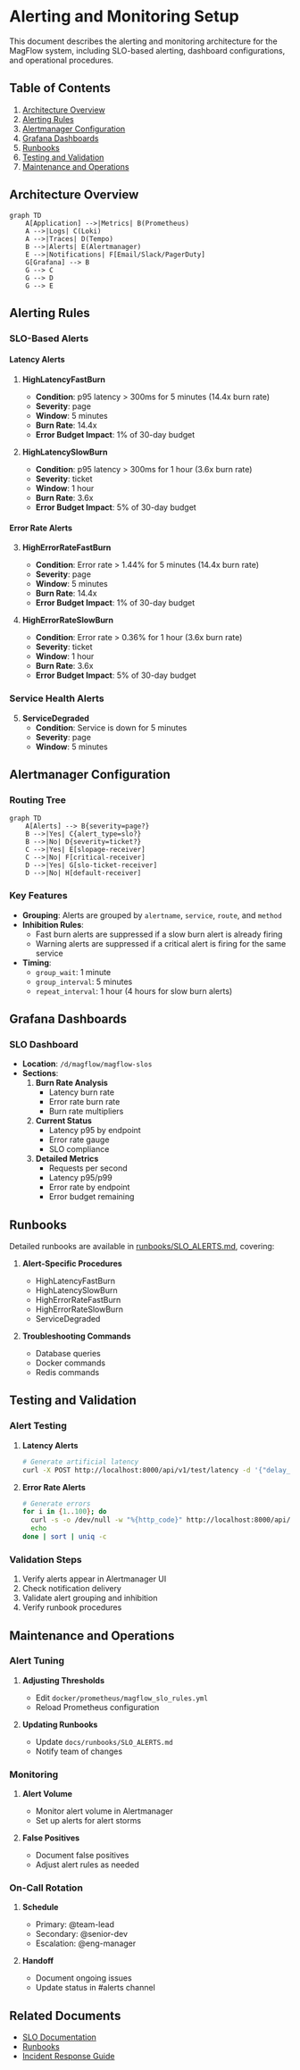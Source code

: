 # Alerting and Monitoring Setup

This document describes the alerting and monitoring architecture for the MagFlow system, including SLO-based alerting, dashboard configurations, and operational procedures.

## Table of Contents
1. [Architecture Overview](#architecture-overview)
2. [Alerting Rules](#alerting-rules)
3. [Alertmanager Configuration](#alertmanager-configuration)
4. [Grafana Dashboards](#grafana-dashboards)
5. [Runbooks](#runbooks)
6. [Testing and Validation](#testing-and-validation)
7. [Maintenance and Operations](#maintenance-and-operations)

## Architecture Overview

```mermaid
graph TD
    A[Application] -->|Metrics| B(Prometheus)
    A -->|Logs| C(Loki)
    A -->|Traces| D(Tempo)
    B -->|Alerts| E(Alertmanager)
    E -->|Notifications| F[Email/Slack/PagerDuty]
    G[Grafana] --> B
    G --> C
    G --> D
    G --> E
```

## Alerting Rules

### SLO-Based Alerts

#### Latency Alerts
1. **HighLatencyFastBurn**
   - **Condition**: p95 latency > 300ms for 5 minutes (14.4x burn rate)
   - **Severity**: page
   - **Window**: 5 minutes
   - **Burn Rate**: 14.4x
   - **Error Budget Impact**: 1% of 30-day budget

2. **HighLatencySlowBurn**
   - **Condition**: p95 latency > 300ms for 1 hour (3.6x burn rate)
   - **Severity**: ticket
   - **Window**: 1 hour
   - **Burn Rate**: 3.6x
   - **Error Budget Impact**: 5% of 30-day budget

#### Error Rate Alerts
3. **HighErrorRateFastBurn**
   - **Condition**: Error rate > 1.44% for 5 minutes (14.4x burn rate)
   - **Severity**: page
   - **Window**: 5 minutes
   - **Burn Rate**: 14.4x
   - **Error Budget Impact**: 1% of 30-day budget

4. **HighErrorRateSlowBurn**
   - **Condition**: Error rate > 0.36% for 1 hour (3.6x burn rate)
   - **Severity**: ticket
   - **Window**: 1 hour
   - **Burn Rate**: 3.6x
   - **Error Budget Impact**: 5% of 30-day budget

### Service Health Alerts
5. **ServiceDegraded**
   - **Condition**: Service is down for 5 minutes
   - **Severity**: page
   - **Window**: 5 minutes

## Alertmanager Configuration

### Routing Tree

```mermaid
graph TD
    A[Alerts] --> B{severity=page?}
    B -->|Yes| C{alert_type=slo?}
    B -->|No| D{severity=ticket?}
    C -->|Yes| E[slopage-receiver]
    C -->|No| F[critical-receiver]
    D -->|Yes| G[slo-ticket-receiver]
    D -->|No| H[default-receiver]
```

### Key Features
- **Grouping**: Alerts are grouped by `alertname`, `service`, `route`, and `method`
- **Inhibition Rules**:
  - Fast burn alerts are suppressed if a slow burn alert is already firing
  - Warning alerts are suppressed if a critical alert is firing for the same service
- **Timing**:
  - `group_wait`: 1 minute
  - `group_interval`: 5 minutes
  - `repeat_interval`: 1 hour (4 hours for slow burn alerts)

## Grafana Dashboards

### SLO Dashboard
- **Location**: `/d/magflow/magflow-slos`
- **Sections**:
  1. **Burn Rate Analysis**
     - Latency burn rate
     - Error rate burn rate
     - Burn rate multipliers
  2. **Current Status**
     - Latency p95 by endpoint
     - Error rate gauge
     - SLO compliance
  3. **Detailed Metrics**
     - Requests per second
     - Latency p95/p99
     - Error rate by endpoint
     - Error budget remaining

## Runbooks

Detailed runbooks are available in [runbooks/SLO_ALERTS.md](runbooks/SLO_ALERTS.md), covering:

1. **Alert-Specific Procedures**
   - HighLatencyFastBurn
   - HighLatencySlowBurn
   - HighErrorRateFastBurn
   - HighErrorRateSlowBurn
   - ServiceDegraded

2. **Troubleshooting Commands**
   - Database queries
   - Docker commands
   - Redis commands

## Testing and Validation

### Alert Testing
1. **Latency Alerts**
   ```bash
   # Generate artificial latency
   curl -X POST http://localhost:8000/api/v1/test/latency -d '{"delay_ms": 500}'
   ```

2. **Error Rate Alerts**
   ```bash
   # Generate errors
   for i in {1..100}; do
     curl -s -o /dev/null -w "%{http_code}" http://localhost:8000/api/v1/test/error
     echo
   done | sort | uniq -c
   ```

### Validation Steps
1. Verify alerts appear in Alertmanager UI
2. Check notification delivery
3. Validate alert grouping and inhibition
4. Verify runbook procedures

## Maintenance and Operations

### Alert Tuning
1. **Adjusting Thresholds**
   - Edit `docker/prometheus/magflow_slo_rules.yml`
   - Reload Prometheus configuration

2. **Updating Runbooks**
   - Update `docs/runbooks/SLO_ALERTS.md`
   - Notify team of changes

### Monitoring
1. **Alert Volume**
   - Monitor alert volume in Alertmanager
   - Set up alerts for alert storms

2. **False Positives**
   - Document false positives
   - Adjust alert rules as needed

### On-Call Rotation
1. **Schedule**
   - Primary: @team-lead
   - Secondary: @senior-dev
   - Escalation: @eng-manager

2. **Handoff**
   - Document ongoing issues
   - Update status in #alerts channel

## Related Documents
- [SLO Documentation](observability.md)
- [Runbooks](runbooks/SLO_ALERTS.md)
- [Incident Response Guide](../incident_response.md)
